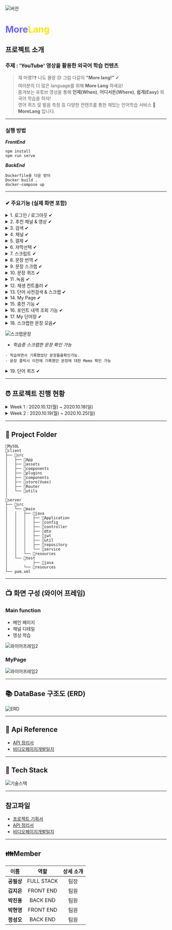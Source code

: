 ![버전](https://img.shields.io/badge/%20version-1.0-green)
# <span style="color:#6B66FF">More</span><span style="color:#FFE400">Lang</span>

## 프로젝트 소개

### 주제 :  'YouTube' 영상을 활용한 외국어 학습 컨텐츠
> 쟤 머랭?❓ 나도 몰랑 😓 그럼 다같이 **"More lang!"** ✔    
> 여러분의 더 많은 language를 위해 **More Lang** 하세요!  
> 즐겨보는 유튜브 영상을 통해 **언제(When)**, **어디서든(Where)**, **쉽게(Easy)** 외국어 학습을 하자!  
> 영어 퀴즈 및 발음 측정 등 다양한 컨텐츠를 통한 재밌는 언어학습 서비스 **🎉MoreLang** 입니다.

---
### 실행 방법

 ***FrontEnd***
 ```
 npm install
 npm run serve
 ```

 ***BackEnd***
 ```
 Dockerfile을 다운 받아
 Docker build .
 docker-compose up
 ```

---
### ✔ 주요기능 (실제 화면 포함)

<details>
<summary>1. 로그인 / 로그아웃 ✔</summary>

![로그인](resource/img/화면캡쳐/1_로그인.png)

  - *MoreLang 계정 로그인 및 SNS 로그인 제공*
  ```
  - OAuth2 방식을 활용한 Social Login 인증 방식(Google, Kakako, Naver)
  - JWT를 활용한 내부 Token 인증 방식
  - SMTP를 활용한 E-mail 인증을 통한 회원 가입 구현
  - ID/PW 찾기 기능 구현
  - 로그인 시 Welcome point 1000 포인트 지급
  ```

</details>
<details>
<summary>2. 추천 채널 & 영상 ✔</summary>

![추천](resource/img/화면캡쳐/2_추천.png)


  - *언어별 추천 채널 및 조회수 높은 영상 제공*

  ```
  - 관리자가 밤새 선별한 각 나라 별 "우수하고 정확한" 내용 DB축적
  - 10여개국의 우수 채널 제공
  - Morelang 사용자들이 가장 많이 즐겨본 각 나라별 영상들 "한눈에"" 파악가능
  ```
</details>
<details>
<summary>3. 검색 ✔</summary>

![검색어번역](resource/img/화면캡쳐/7_검색어번역.png)


  - *검색어 번역 기능 제공*

  ```
  - 카카오 번역 API를 활용한 번역기능
  - 검색창에 어떤 언어로 입력하더라도 "원하는" 나라의 언어로 번역가능
  ```

![영상검색](resource/img/화면캡쳐/8_영상검색.png)


  - *유튜브 영상 검색 기능*

  ```
  - 검색어 번역으로 현지 사람 처럼 따끈따끈한 영상 검색 가능
  - YouTube API를 활용해, YouTube에 존재하는 어떤 영상이든 해당 키워드로 조회가능.
  ```
  </details>
<details>
<summary>4. 채널 ✔</summary>

![채널](resource/img/화면캡쳐/3_채널.png)


  - *유튜브 채널 정보 및 비디오 리스트 제공*
  ```
  - YouTube Channel API를 활용해, YouTube에 존재하는 채널을 Morelang만의 디자인으로 조회 가능
  - 해당 Channel에 존재하는 영상을 자유롭게 Morelang으로 학습가능
  ```
</details>
<details>
<summary>5. 결제 ✔</summary>

![결제창](resource/img/화면캡쳐/4_결제창.png)

![결제](resource/img/화면캡쳐/5_결제.png)


  - *포인트를 사용하여 영상 학습 가능*
  ```
  - MoreLang만의 결제 시스템.
  - 1000원을 결제하 100편의 동영상을 MoreLang에서 즐길 수 있습니다.
  - 해당 영상의 학습기능을 이용하고 싶으면, 100포인트로 결제하면 됩니다.
  ```
</details>     
<details>
<summary>6. 자막선택 ✔</summary>

![자막선택](resource/img/화면캡쳐/6_자막선택.png)


  - *영상에서 제공하는 자막 선택 가능*
  ```
  - YouTube API 활용
  - 해당 영상에서 제공하는 공식 자막들의 종류를 한눈에 확인할 수 있습니다.
  - 학습하고 싶은 언어로 언제든지 자유롭게 변경하면서 확인할 수 있습니다.
  ```
</details>
<details>
<summary>7. 스크립트 ✔</summary>

![영상](resource/img/화면캡쳐/9_영상.png)


  - *유튜브 영상의 자막 스크립트를 이용하여 학습 가능*
  ```
  - YouTube API 활용
  - 사용자가 선택한 자막을 활용해, 동영상에서 나오고 있는 알 수 없는 언어들을 스크립트로 한 눈에 보여줍니다.
  ```
</details>
<details>
<summary>8. 문장 번역 ✔</summary>

![문장번역](resource/img/화면캡쳐/10_문장번역.png)


  - *영상의 문장을 한글로 번역하는 기능 제공*
  ```
  - Kakao 번역 API를 활용해, 번역을 누르면
  - 현재 나오고 있는 궁금한 말들을, 바로바로 한국어로 번역한 내용으로 볼수 있습니다.
  ```
</details>
<details>
<summary>9. 문장 스크랩 ✔</summary>

![문장스크랩](resource/img/화면캡쳐/11_문장스크랩.png)


  - *영상의 문장을 스크랩하는 기능 제공*
  ```
  - 이 문장은 기억해야겠다! 라는 생각이 들면
  - 마우스 드래그 후, Button click!을 통해 간편한 메모와 함께 문장을 소장할 수 있습니다.
  ```
</details>
<details>
<summary>10. 문장 퀴즈 ✔</summary>

![단어퀴즈](resource/img/화면캡쳐/12_단어퀴즈.png)


  - *영상의 문장을 이용한 문장 퀴즈 생성*
  ```
  - 구글 Nature Language API를 활용
  - 10여개국의 동영상에서 퀴즈 생성가능
  - 중요한 부분에 필요한 퀴즈를 풀면서, 내 문장으로 습득가능
  ```
</details>
<details>
<summary>11 .녹음 ✔</summary>

![녹음](resource/img/화면캡쳐/13_녹음.png)


  - *녹음을 통하여 자신의 발음 확인 가능*
  ```
  - 지금 동영상에서 말하고 있는 사람과
  - 내 발음이 얼마나 다른지 녹음하고 직접들음으로써 학습기능 향상
  ```
</details>
<details>
<summary>12. 재생 컨트롤러 ✔</summary>

![컨트롤러](resource/img/화면캡쳐/14_컨트롤러.png)


  - *좌측 하단의 컨트롤러를 이용하여 재생 조작 가능*
  ```
  - 학습친화적이고, 직관적인 UI를 통해, 연속재생, 구간재생, 이전 스크립트, 다음 스크립트등
  - 자유롭게 동영상 조작할 수 있는 기능
  ```
</details>     
<details>
<summary>13. 단어 사전검색 & 스크랩 ✔</summary>

![드래그](resource/img/화면캡쳐/15_드래그.png)


  - *단어를 드래그하여 선택하면 부가기능 표시*

![사전검색](resource/img/화면캡쳐/16_사전검색.png)

- *선택된 단어 사전검색 기능 제공*

![단어장추가](resource/img/화면캡쳐/17_단어장추가.png)

- *단어장추가 기능 제공*
```
- iframe과 다음 단어페이지를 활용하여
- 모르는 단어가 있으면, 드래그하여 선택만으로 해당 단어의 사전을 한눈에 확인가능
- 그리고, 기억하고 싶은 내용이라면? Button Click으로 내 단어장에 추가가능
```
</details>
<details>
<summary>14. My Page ✔</summary>

![내영상](resource/img/화면캡쳐/18_내영상.png)

- *Mypage에서 나만을 위한 기능*
```
- 내가 결제했던 동영상을 Mypage에서 한눈에 조회가능
- 내 포인트, 단어모음, 문장모음으로 이동할 수 있습니다.
- 오직 한 사람만을 위한 페이지
```
</details>
<details>
<summary>15. 충전 기능 ✔</summary>

![포인트결제](resource/img/화면캡쳐/23_포인트결제.PNG)


![포인트결제2](resource/img/화면캡쳐/24_포인트결제2.PNG)

- *Morelang의 포인트를 얻는 방법*
```
- 카카오 결제 API 활용
- 1000원 충전시 10000포인트를 얻는 파격적인 혜택
- 간편한 카카오 페이 결제 방식 채택
```
</details>
<details>
<summary>16. 포인트 내역 조회 기능 ✔</summary>

![포인트내역](resource/img/화면캡쳐/22_포인트.png)

- *포인트 충전 내역 및 기록 조회 가능*
```
- 포인트 충전 내역 및 기록 조회 가능
- 직관적인 색으로 충전, 사용 내역 구분가능
```

</details>
<details>
<summary>17. My 단어장 ✔</summary>

![My 단어장](resource/img/화면캡쳐/19_단어장.png)

- *나만의 단어장에 기록된 내용들 확인 가능*
```
- 학습하면서 추가했었던 단어들을 언어별로 한눈에 확인가능.
- 학습중, 학습완료를 통해 학습할 단어를 손쉽게 조작 가능
- 삭제 기능 구현 완료
```

</details>
<details>
<summary>18. 스크랩한 문장 모음✔</summary>
</details>

![스크랩문장](resource/img/화면캡쳐/21_스크랩문장.png)
- *학습중 스크랩한 문장 확인 가능*
```
- 학습하면서 기록했었던 문장들을확인가능.
- 문장 클릭시 이전에 기록했던 문장에 대한 Memo 확인 가능
```

<details>
<summary>19. 단어 퀴즈 ✔</summary>

![단어퀴즈](resource/img/화면캡쳐/20_단어퀴즈.png)

- *단어장에 있는 단어들을 활용한 단어퀴즈*
```
- 단어장에 존재하는 단어들을 활용해 단어 퀴즈를 풉니다.
- 마지막에
- 그리고, 기억하고 싶은 내용이라면? Button Click으로 내 단어장에 추가가능
```
</details>

---
## ⏰ 프로젝트 진행 현황
<details>
<summary>Week 1 :  2020.10.12(월) ~ 2020.10.18(일)</summary>

### 이번주 한일

- 팀빌딩 + 아이스브레이킹
- 프로젝트 주제 선정, 필요 기술스택 선정
- 기획서 작성

### 기타

- <del>1. 음성합성</del>
- <del>2. 스냅샷 찍어주는 사진작가 매칭</del>
- <del>3. 인공지능/ 빅데이터 라벨링 - 소일거리</del>
- <del>4. 액티브 시니어를 위한 가벼운 자서전</del>
- 5.영어 학습 서비스 => 발전시켜서 채택  

### 주제 선택 : 'YouTube' 영상을 활용한 외국어 학습 컨텐츠

### 기술 스택 선택
- Vue + Spring

### 기획서 작성
- [프로젝트 기획서](./resource/file/프로젝트기획서.docx)
</details>
<details>
<summary>Week 2 :  2020.10.19(월) ~ 2020.10.25(일)</summary>

### 이번주 한일

### FrontEnd
- 전체적인 흐름에 따른 페이지 구상 (와이어 프레임)
- 메인 페이지 및 마이페이지 구조 형성 및 디자인
- 채널 페이지 구조 형성 및 디자인
- 메인 페이지 내 애니메이션 효과 적용
- 구글 소셜 로그인 구현

### BackEnd
- 주제 구현을 위해 필요한 데이터를 위한 API 찾기(어렵당😓;)
- Google API, Youtube API 사용법 및 API 조작법 숙지
- 각 API에 따른 DTO 구현 및 DB 설계
- 구글 소셜 로그인 구현
- AWS 서버 구축
- Docker를 활용한 무중단 배포 구현
- NGINX, Jenkins 설정
- 임시 도메인 주소 획득 및 HTTPS를 위한 SSL 설정

### API 찾기
- [API 조회](./resource/file/API정리.md)
- [비디오페이지개발일지](./resource/file/비디오페이지개발일지.md)
</details>

---
## 📁 Project Folder
```
📁MySQL
📁client
├── 📁src
│   ├── 📁App
│   ├── 📁assets
│   ├── 📁components
│   ├── 📁plugins
│   ├── 📁components
│   ├── 📁store(Vuex)
│   ├── 📁Router
│   └── 📁utils
│
📁server
├── 📁src
│   └── 📁main
│	│	├── 📁java
│	│	│	├── 📁Application
│	│	│	├── 📁config
│	│	│	├── 📁controller
│	│	│	├── 📁dto
│	│	│	├── 📁jwt
│	│	│	├── 📁util
│	│	│	├── 📁repository
│	│	│	└── 📁service
│	│	└── 📁resources
│	└── 📁test
│           ├── 📁java
│	    └── 📁resources
└── pom.xml
```

---

## 📺 화면 구성 (와이어 프레임)


### Main function
- 메인 페이지
- 채널 디테일
- 영상 학습

![와이어프레임2](resource/img/와이어프레임MAIN.png)

### MyPage
![와이어프레임2](resource/img/와이어프레임MY.png)

---
## 📚 DataBase 구조도 (ERD)


![ERD](./resource/img/db_picture.png)




---
## 📃 Api Reference
- [API 정리서](./resource/file/API정리.md)
- [비디오페이지개발일지](./resource/file/비디오페이지개발일지.md)
---
## 🔧 Tech Stack
![기술스택](./resource/img/기술스택.png)

---
## 참고파일

- [프로젝트 기획서](./resource/file/프로젝트기획서.docx)
- [API 정리서](./resource/file/API정리.md)
- [비디오페이지개발일지](./resource/file/비디오페이지개발일지.md)
---
## 👪Member

| 이름 | 역할 |  상세 소개 |
|:----------:|:----------:|:----------:|
| **공필상** | FULL STACK | 팀장 |
| **김지은** | FRONT END | 팀원 |
| **박진용** | BACK END | 팀원 |
| **박현영** | FRONT END | 팀원 |
| **정성오** | BACK END | 팀원 |
